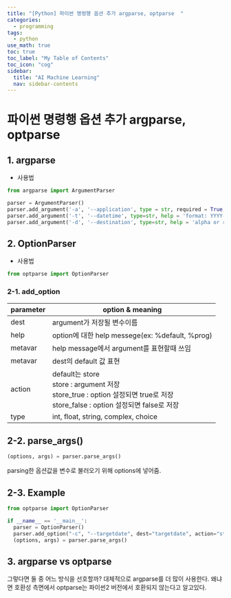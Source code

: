 ```yaml
---
title: "[Python] 파이썬 명령행 옵션 추가 argparse, optparse  " 
categories:
  - programming
tags:
  - python
use_math: true
toc: true
toc_label: "My Table of Contents"
toc_icon: "cog"
sidebar:
  title: "AI Machine Learning"
  nav: sidebar-contents
---
```


# 파이썬 명령행 옵션 추가 argparse, optparse


## 1. argparse

* 사용법

```python
from argparse import ArgumentParser

parser = ArgumentParser()
parser.add_argument('-a', '--application', type = str, required = True, help = 'application name')
parser.add_argument('-t', '--datetime', type=str, help = 'format: YYYY-mm-ddTHH:MM:SS')
parser.add_argument('-d', '--destination', type=str, help = 'alpha or real')

```



## 2. OptionParser 

* 사용법

```python
from optparse import OptionParser
```

### 2-1. add_option

parameter | option & meaning
----------|-----------------
dest | argument가 저장될 변수이름
help | option에 대한 help messege(ex: %default, %prog)
metavar | help message에서 argument를 표현할때 쓰임
metavar | dest의 default 값 표현
action | default는 store <br /> store : argument 저장 <br /> store_true : option 설정되면 true로 저장 <br /> store_false : option 설정되면 false로 저장
type | int, float, string, complex, choice

## 2-2. parse_args()

```python
(options, args) = parser.parse_args()
```

parsing한 옵션값을 변수로 불러오기 위해 options에 넣어줌.

## 2-3. Example

```python
from optparse import OptionParser

if __name__ == '__main__':
  parser = OptionParser()
  parser.add_option("-c", "--targetdate", dest="targetdate", action="store")
  (options, args) = parser.parse_args()
```

## 3. argparse vs optparse

그렇다면 둘 중 어느 방식을 선호할까? 
대체적으로 argparse를 더 많이 사용한다. 
왜냐면 호환성 측면에서 optparse는 파이썬2 버전에서 호환되지 않는다고 알고있다. 
